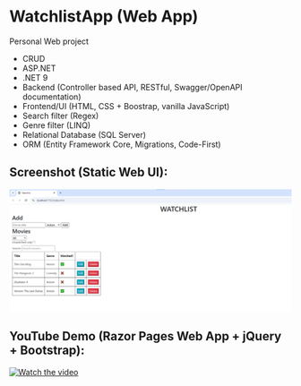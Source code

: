 # WatchlistApp (Web App)
Personal Web project

- CRUD
- ASP.NET
- .NET 9
- Backend (Controller based API, RESTful, Swagger/OpenAPI documentation)
- Frontend/UI (HTML, CSS + Boostrap, vanilla JavaScript)
- Search filter (Regex)
- Genre filter (LINQ)
- Relational Database (SQL Server)
- ORM (Entity Framework Core, Migrations, Code-First)

## Screenshot (Static Web UI):
![screenshot](screenshot.png)

## YouTube Demo (Razor Pages Web App + jQuery + Bootstrap):
[![Watch the video](https://img.youtube.com/vi/xNLCBtunQLE/0.jpg)](https://www.youtube.com/watch?v=xNLCBtunQLE)
